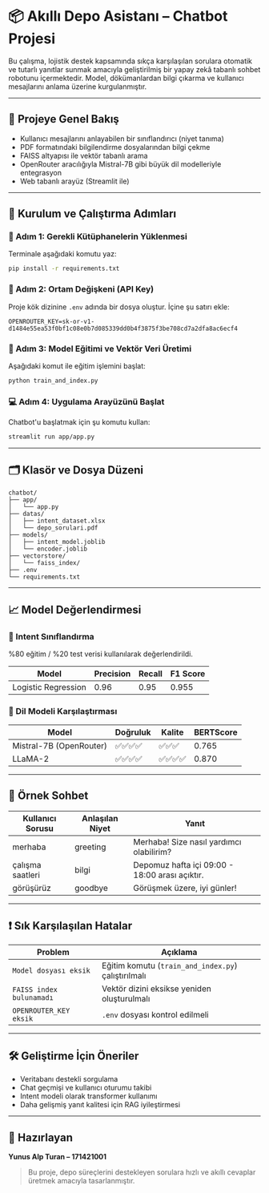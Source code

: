 # 📦 Akıllı Depo Asistanı – Chatbot Projesi

Bu çalışma, lojistik destek kapsamında sıkça karşılaşılan sorulara otomatik ve tutarlı yanıtlar sunmak amacıyla geliştirilmiş bir yapay zekâ tabanlı sohbet robotunu içermektedir. Model, dökümanlardan bilgi çıkarma ve kullanıcı mesajlarını anlama üzerine kurgulanmıştır.

---

## 🔧 Projeye Genel Bakış

- Kullanıcı mesajlarını anlayabilen bir sınıflandırıcı (niyet tanıma)
- PDF formatındaki bilgilendirme dosyalarından bilgi çekme
- FAISS altyapısı ile vektör tabanlı arama
- OpenRouter aracılığıyla Mistral-7B gibi büyük dil modelleriyle entegrasyon
- Web tabanlı arayüz (Streamlit ile)

---

## 🚀 Kurulum ve Çalıştırma Adımları

### 📌 Adım 1: Gerekli Kütüphanelerin Yüklenmesi
Terminale aşağıdaki komutu yaz:

```bash
pip install -r requirements.txt
```

### 🔐 Adım 2: Ortam Değişkeni (API Key)
Proje kök dizinine `.env` adında bir dosya oluştur. İçine şu satırı ekle:

```
OPENROUTER_KEY=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
```

### 🧠 Adım 3: Model Eğitimi ve Vektör Veri Üretimi
Aşağıdaki komut ile eğitim işlemini başlat:

```bash
python train_and_index.py
```

### 💻 Adım 4: Uygulama Arayüzünü Başlat
Chatbot'u başlatmak için şu komutu kullan:

```bash
streamlit run app/app.py
```

---

## 🗂️ Klasör ve Dosya Düzeni

```
chatbot/
├── app/
│   └── app.py
├── datas/
│   ├── intent_dataset.xlsx
│   └── depo_sorulari.pdf
├── models/
│   ├── intent_model.joblib
│   └── encoder.joblib
├── vectorstore/
│   └── faiss_index/
├── .env
└── requirements.txt
```

---

## 📈 Model Değerlendirmesi

### 🎯 Intent Sınıflandırma
%80 eğitim / %20 test verisi kullanılarak değerlendirildi.

| Model               | Precision | Recall | F1 Score |
|---------------------|-----------|--------|----------|
| Logistic Regression | 0.96      | 0.95   | 0.955    |

### 🤖 Dil Modeli Karşılaştırması

| Model                    | Doğruluk | Kalite | BERTScore |
|--------------------------|----------|--------|-----------|
| Mistral-7B (OpenRouter)  | ✅✅✅✅     | ✅✅✅   | 0.765     |
| LLaMA-2                  | ✅✅✅✅     | ✅✅✅✅  | 0.870     |

---

## 💬 Örnek Sohbet

| Kullanıcı Sorusu  | Anlaşılan Niyet | Yanıt                                         |
|-------------------|------------------|-----------------------------------------------|
| merhaba           | greeting         | Merhaba! Size nasıl yardımcı olabilirim?     |
| çalışma saatleri  | bilgi            | Depomuz hafta içi 09:00 - 18:00 arası açıktır. |
| görüşürüz         | goodbye          | Görüşmek üzere, iyi günler!                  |

---

## ❗️ Sık Karşılaşılan Hatalar

| Problem                         | Açıklama                                          |
|----------------------------------|---------------------------------------------------|
| `Model dosyası eksik`           | Eğitim komutu (`train_and_index.py`) çalıştırılmalı |
| `FAISS index bulunamadı`        | Vektör dizini eksikse yeniden oluşturulmalı       |
| `OPENROUTER_KEY eksik`          | `.env` dosyası kontrol edilmeli                   |

---

## 🛠️ Geliştirme İçin Öneriler

- Veritabanı destekli sorgulama
- Chat geçmişi ve kullanıcı oturumu takibi
- Intent modeli olarak transformer kullanımı
- Daha gelişmiş yanıt kalitesi için RAG iyileştirmesi

---

## 👤 Hazırlayan

**Yunus Alp Turan – 171421001**

> Bu proje, depo süreçlerini destekleyen sorulara hızlı ve akıllı cevaplar üretmek amacıyla tasarlanmıştır.
